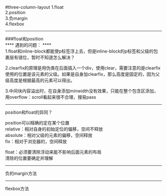 #three-column-layout 
1.float   
2.position   
3.负margin   
4.flexbox
***  
###float和position  
**** 遇到的问题： ****   
1.float和inline-block都能使p标签浮上去，但是inline-block的p标签和父级的包裹层有错位，暂时不知道怎么解决？  
 
2.clearfix的原理是用伪类在后面插入一个div，使用clear，需要注意的是clearfix使用的位置是该元素的父级。如果是自身加clearfix，那么高度是固定的，因为父级高度是根据最高的元素可以得出。

3.中间块内容溢出时，在自身添加minwidth没有效果，只能在整个包含区添加，用overflow：scroll看起来很不合理，搜易pass

*************
position和float的异同？ 
  
position可以精确的定在某个位置   
relative：相对自身的初始定位的偏移，空间不释放   
absolute：相对父级的元素的偏移，空间释放   
fix：相对于浏览器的，空间释放

float：必须要清除浮动来能不影响后面元素的布局   
清除的位置要确定并理解   

*************
负的margin方法

**************************
flexbox方法

